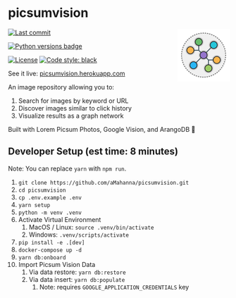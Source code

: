 # picsumvision
<img width=120 align=right src="./client/public/logo.svg" />

[![Last commit](https://img.shields.io/github/last-commit/aMahanna/picsumvision)](https://github.com/aMahanna/picsumvision/commits/main)

[![Python versions badge](https://img.shields.io/static/v1?color=3776AB&style=for-the-badge&logo=python&logoColor=FFD43B&label=python&message=3.6%20|%203.7%20|%203.8%20|%203.9%20|%203.10)]()

[![License](https://img.shields.io/github/license/aMahanna/picsumvision?color=9E2165&style=for-the-badge)](https://github.com/aMahanna/picsumvision/blob/main/LICENSE)
[![Code style: black](https://img.shields.io/static/v1?style=for-the-badge&label=code%20style&message=black&color=black)](https://github.com/psf/black)

See it live: [picsumvision.herokuapp.com](https://picsumvision.herokuapp.com/)

An image repository allowing you to:
1. Search for images by keyword or URL
2. Discover images similar to click history
3. Visualize results as a graph network

Built with Lorem Picsum Photos, Google Vision, and ArangoDB 🥑

## Developer Setup (est time: 8 minutes)

Note: You can replace `yarn` with `npm run`.

1. `git clone https://github.com/aMahanna/picsumvision.git`
2. `cd picsumvision`
3. `cp .env.example .env`
4. `yarn setup`
5. `python -m venv .venv`
6. Activate Virtual Environment
   1. MacOS / Linux: `source .venv/bin/activate`
   2. Windows: `.venv/scripts/activate`
7. `pip install -e .[dev]`
8. `docker-compose up -d`
9. `yarn db:onboard`
10. Import Picsum Vision Data
     1. Via data restore: `yarn db:restore`
     2. Via data insert: `yarn db:populate`
         1. Note: requires `GOOGLE_APPLICATION_CREDENTIALS` key
